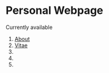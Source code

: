 # Personal Webpage

Currently available 
<ol>
  <li><a href="https://www.cs.odu.edu/~mferdous/index.html">About</a></li>
  <li><a href="https://www.cs.odu.edu/~mferdous/vitae.html">Vitae</a></li>
  <li></li>
  <li></li>
  <li></li>
</ol>
